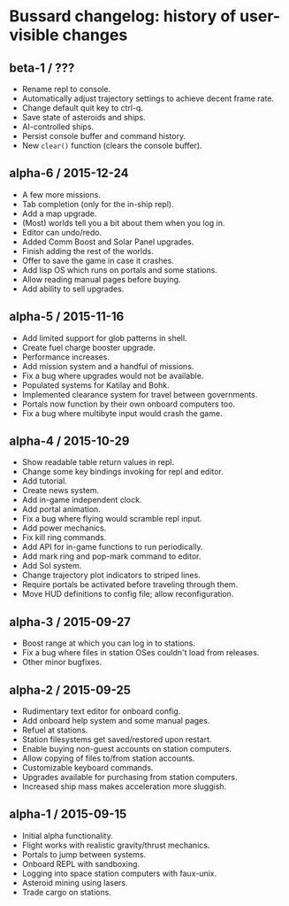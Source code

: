 # Bussard changelog: history of user-visible changes

## beta-1 / ???

* Rename repl to console.
* Automatically adjust trajectory settings to achieve decent frame rate.
* Change default quit key to ctrl-q.
* Save state of asteroids and ships.
* AI-controlled ships.
* Persist console buffer and command history.
* New `clear()` function (clears the console buffer).

## alpha-6 / 2015-12-24

* A few more missions.
* Tab completion (only for the in-ship repl).
* Add a map upgrade.
* (Most) worlds tell you a bit about them when you log in.
* Editor can undo/redo.
* Added Comm Boost and Solar Panel upgrades.
* Finish adding the rest of the worlds.
* Offer to save the game in case it crashes.
* Add lisp OS which runs on portals and some stations.
* Allow reading manual pages before buying.
* Add ability to sell upgrades.

## alpha-5 / 2015-11-16

* Add limited support for glob patterns in shell.
* Create fuel charge booster upgrade.
* Performance increases.
* Add mission system and a handful of missions.
* Fix a bug where upgrades would not be available.
* Populated systems for Katilay and Bohk.
* Implemented clearance system for travel between governments.
* Portals now function by their own onboard computers too.
* Fix a bug where multibyte input would crash the game.

## alpha-4 / 2015-10-29

* Show readable table return values in repl.
* Change some key bindings invoking for repl and editor.
* Add tutorial.
* Create news system.
* Add in-game independent clock.
* Add portal animation.
* Fix a bug where flying would scramble repl input.
* Add power mechanics.
* Fix kill ring commands.
* Add API for in-game functions to run periodically.
* Add mark ring and pop-mark command to editor.
* Add Sol system.
* Change trajectory plot indicators to striped lines.
* Require portals be activated before traveling through them.
* Move HUD definitions to config file; allow reconfiguration.

## alpha-3 / 2015-09-27

* Boost range at which you can log in to stations.
* Fix a bug where files in station OSes couldn't load from releases.
* Other minor bugfixes.

## alpha-2 / 2015-09-25

* Rudimentary text editor for onboard config.
* Add onboard help system and some manual pages.
* Refuel at stations.
* Station filesystems get saved/restored upon restart.
* Enable buying non-guest accounts on station computers.
* Allow copying of files to/from station accounts.
* Customizable keyboard commands.
* Upgrades available for purchasing from station computers.
* Increased ship mass makes acceleration more sluggish.

## alpha-1 / 2015-09-15

* Initial alpha functionality.
* Flight works with realistic gravity/thrust mechanics.
* Portals to jump between systems.
* Onboard REPL with sandboxing.
* Logging into space station computers with faux-unix.
* Asteroid mining using lasers.
* Trade cargo on stations.
